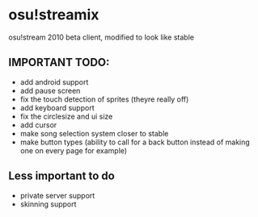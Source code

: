 # osu!streamix
 osu!stream 2010 beta client, modified to look like stable
## IMPORTANT TODO:
- add android support
- add pause screen
- fix the touch detection of sprites (theyre really off)
- add keyboard support
- fix the circlesize and ui size
- add cursor
- make song selection system closer to stable
- make button types (ability to call for a back button instead of making one on every page for example)

## Less important to do
- private server support
- skinning support
